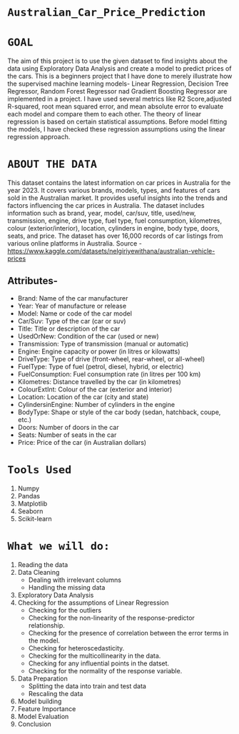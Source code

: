 # **`Australian_Car_Price_Prediction`**
# **`GOAL`** 
The aim of this project is to use the given dataset to find insights about the data using Exploratory Data Analysis and create a model to predict prices of the cars. This is a beginners project that I have done to merely illustrate how the supervised machine learning models- Linear Regression, Decision Tree Regressor, Random Forest Regressor nad Gradient Boosting Regressor are implemented in a project. I have used several metrics like R2 Score,adjusted R-squared, root mean squared error, and mean absolute error to evaluate each model and compare them to each other. The theory of linear regression is based on certain statistical assumptions. Before model fitting the models, I have checked these regression assumptions using the linear regression approach.

# **`ABOUT THE DATA`**
This dataset contains the latest information on car prices in Australia for the year 2023. It covers various brands, models, types, and features of cars sold in the Australian market. It provides useful insights into the trends and factors influencing the car prices in Australia. The dataset includes information such as brand, year, model, car/suv, title, used/new, transmission, engine, drive type, fuel type, fuel consumption, kilometres, colour (exterior/interior), location, cylinders in engine, body type, doors, seats, and price. The dataset has over 16,000 records of car listings from various online platforms in Australia.
Source - https://www.kaggle.com/datasets/nelgiriyewithana/australian-vehicle-prices

## Attributes-
- Brand: Name of the car manufacturer
- Year: Year of manufacture or release
- Model: Name or code of the car model
- Car/Suv: Type of the car (car or suv)
- Title: Title or description of the car
- UsedOrNew: Condition of the car (used or new)
- Transmission: Type of transmission (manual or automatic)
- Engine: Engine capacity or power (in litres or kilowatts)
- DriveType: Type of drive (front-wheel, rear-wheel, or all-wheel)
- FuelType: Type of fuel (petrol, diesel, hybrid, or electric)
- FuelConsumption: Fuel consumption rate (in litres per 100 km)
- Kilometres: Distance travelled by the car (in kilometres)
- ColourExtInt: Colour of the car (exterior and interior)
- Location: Location of the car (city and state)
- CylindersinEngine: Number of cylinders in the engine
- BodyType: Shape or style of the car body (sedan, hatchback, coupe, etc.)
- Doors: Number of doors in the car
- Seats: Number of seats in the car
- Price: Price of the car (in Australian dollars)
# **`Tools Used`**
1. Numpy
2. Pandas
3. Matplotlib
4. Seaborn
5. Scikit-learn
# **`What we will do:`**
1. Reading the data
2. Data Cleaning
   - Dealing with irrelevant columns
   - Handling the missing data 
3. Exploratory Data Analysis
4. Checking for the assumptions of Linear Regression
   - Checking for the outliers
   - Checking for the non-linearity of the response-predictor relationship.
   - Checking for the presence of correlation between the error terms in the model.
   - Checking for heteroscedasticity.
   - Checking for the multicollinearity in the data.
   - Checking for any influential points in the datset.
   - Checking for the normality of the response variable.
5. Data Preparation
   - Splitting the data into train and test data
   - Rescaling the data
6. Model building
7. Feature Importance
8. Model Evaluation
9. Conclusion

